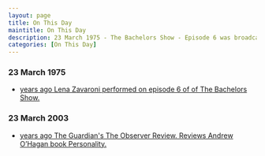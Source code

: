 ```yaml
---
layout: page
title: On This Day
maintitle: On This Day
description: 23 March 1975 - The Bachelors Show - Episode 6 was broadcast, also on this day Lena Zavaroni performed live at the London Palladium.
categories: [On This Day]
---
```


### 23 March 1975
* [<span id="age1"></span> years ago Lena Zavaroni performed on episode 6 of of The Bachelors Show.](/bbc%20two/1975/03/23/the-bachelors-show.html)

### 23 March 2003
* [<span id="age2"></span> years ago The Guardian's The Observer Review. Reviews Andrew O’Hagan book Personality.](/books/2003/04/07/personality.html#the-guardian-the-observer-review---23-march-2003)

<!-- Script for calculating number of years ago -->
<script>
var dob = '19750323';
var year = Number(dob.substr(0, 4));
var month = Number(dob.substr(4, 2)) - 1;
var day = Number(dob.substr(6, 2));
var today = new Date();
var age1 = today.getFullYear() - year;
if (today.getMonth() < month || (today.getMonth() == month && today.getDate() < day)) {
  age1--;
}
document.getElementById("age1").innerHTML=age1;

var dob = '20030323';
var year = Number(dob.substr(0, 4));
var month = Number(dob.substr(4, 2)) - 1;
var day = Number(dob.substr(6, 2));
var today = new Date();
var age2 = today.getFullYear() - year;
if (today.getMonth() < month || (today.getMonth() == month && today.getDate() < day)) {
  age2--;
}
document.getElementById("age2").innerHTML=age2;
</script>

